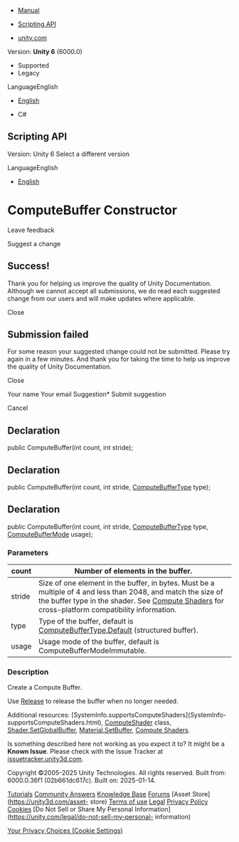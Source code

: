 [ ]()

  * [Manual](../Manual/index.html)
  * [Scripting API](../ScriptReference/index.html)

  * [unity.com](https://unity.com/)

Version: **Unity 6** (6000.0)

  * Supported
  * Legacy

LanguageEnglish

  * [English]()

  * C#

[ ](https://docs.unity3d.com)

## Scripting API

Version: Unity 6 Select a different version

LanguageEnglish

  * [English]()

# ComputeBuffer Constructor

Leave feedback

Suggest a change

## Success!

Thank you for helping us improve the quality of Unity Documentation. Although
we cannot accept all submissions, we do read each suggested change from our
users and will make updates where applicable.

Close

## Submission failed

For some reason your suggested change could not be submitted. Please <a>try
again</a> in a few minutes. And thank you for taking the time to help us
improve the quality of Unity Documentation.

Close

Your name Your email Suggestion* Submit suggestion

Cancel

[ ]()

## Declaration

public ComputeBuffer(int count, int stride);

## Declaration

public ComputeBuffer(int count, int stride,
[ComputeBufferType](ComputeBufferType.html) type);

## Declaration

public ComputeBuffer(int count, int stride,
[ComputeBufferType](ComputeBufferType.html) type,
[ComputeBufferMode](ComputeBufferMode.html) usage);

### Parameters

count | Number of elements in the buffer.  
---|---  
stride | Size of one element in the buffer, in bytes. Must be a multiple of 4 and less than 2048, and match the size of the buffer type in the shader. See [Compute Shaders](../Manual/class-ComputeShader.html) for cross-platform compatibility information.  
type | Type of the buffer, default is [ComputeBufferType.Default](ComputeBufferType.Default.html) (structured buffer).  
usage | Usage mode of the buffer, default is ComputeBufferModeImmutable.  
  
### Description

Create a Compute Buffer.

Use [Release](ComputeBuffer.Release.html) to release the buffer when no longer
needed.  
  
Additional resources: [SystemInfo.supportsComputeShaders](SystemInfo-
supportsComputeShaders.html), [ComputeShader](ComputeShader.html) class,
[Shader.SetGlobalBuffer](Shader.SetGlobalBuffer.html),
[Material.SetBuffer](Material.SetBuffer.html), [Compute
Shaders](../Manual/class-ComputeShader.html).

Is something described here not working as you expect it to? It might be a
**Known Issue**. Please check with the Issue Tracker at
[issuetracker.unity3d.com](https://issuetracker.unity3d.com).

Copyright ©2005-2025 Unity Technologies. All rights reserved. Built from:
6000.0.36f1 (02b661dc617c). Built on: 2025-01-14.

[Tutorials](https://unity3d.com/learn) [Community
Answers](https://answers.unity3d.com) [Knowledge
Base](https://support.unity3d.com/hc/en-us)
[Forums](https://forum.unity3d.com) [Asset Store](https://unity3d.com/asset-
store) [Terms of use](https://docs.unity3d.com/Manual/TermsOfUse.html)
[Legal](https://unity.com/legal) [Privacy
Policy](https://unity.com/legal/privacy-policy)
[Cookies](https://unity.com/legal/cookie-policy) [Do Not Sell or Share My
Personal Information](https://unity.com/legal/do-not-sell-my-personal-
information)

[Your Privacy Choices (Cookie Settings)](javascript:void\(0\);)

